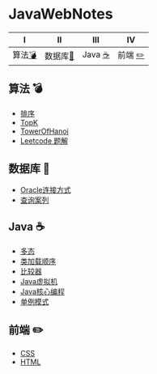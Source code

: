 # JavaWebNotes
|Ⅰ| Ⅱ| Ⅲ | Ⅳ |
| :---------: | :---------: | :---------: | :---------: |
| 算法[:bomb:](#算法-bomb)|数据库[:closed_book:](#数据库-closed_book)| Java [:coffee:](#java-coffee)| 前端 [:pencil2:](#前端-pencil2)|

## 算法 :bomb:
- [排序](https://github.com/Bihanghang/Notes/tree/master/notes/算法/排序.md)
- [TopK](https://github.com/Bihanghang/Notes/tree/master/notes/算法/TopK.md)
- [TowerOfHanoi](https://github.com/Bihanghang/Notes/tree/master/notes/算法/TowerOfHanoi.md)
- [Leetcode 题解](https://github.com/Bihanghang/Notes/tree/master/notes/leetcode.md)
## 数据库 :closed_book:
- [Oracle连接方式](https://blog.csdn.net/fly_zxy/article/details/53954377)
- [查询案列](https://github.com/Bihanghang/Notes/tree/master/notes/数据库/oracleCases.md)
## Java :coffee:
- [多态](https://github.com/Bihanghang/Notes/tree/master/notes/Java/Polymorphic.md)
- [类加载顺序](https://github.com/Bihanghang/Notes/tree/master/notes/Java/LoadOrder.md)
- [比较器](https://github.com/Bihanghang/Notes/tree/master/notes/Java/Compare.md)
- [Java虚拟机](https://github.com/Bihanghang/Notes/tree/master/notes/Java/JVMNotes.md)
- [Java核心编程](https://github.com/Bihanghang/Notes/tree/master/notes/Java/javaCore.md)
- [单例模式](https://github.com/Bihanghang/Notes/tree/master/notes/Java/单例模式.md)
## 前端 :pencil2:
- [CSS](https://github.com/Bihanghang/Notes/tree/master/notes/前端/CSS.md)
- [HTML](https://github.com/Bihanghang/Notes/tree/master/notes/前端/HTML.md)